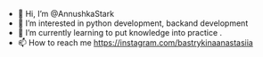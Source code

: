 - 👋 Hi, I’m @AnnushkaStark
- 👀 I’m interested in python development, backand development
- 🌱 I’m currently learning to put knowledge into practice  .
- 📫 How to reach me <https://instagram.com/bastrykinaanastasiia>

<!---
AnnushkaStark/AnnushkaStark is a ✨ special ✨ repository because its `README.md` (this file) appears on your GitHub profile.
You can click the Preview link to take a look at your changes.
--->
